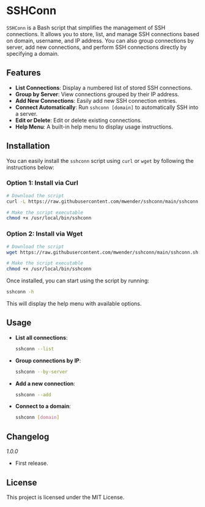 # SSHConn

`SSHConn` is a Bash script that simplifies the management of SSH connections. It allows you to store, list, and manage SSH connections based on domain, username, and IP address. You can also group connections by server, add new connections, and perform SSH connections directly by specifying a domain.

## Features

- **List Connections**: Display a numbered list of stored SSH connections.
- **Group by Server**: View connections grouped by their IP address.
- **Add New Connections**: Easily add new SSH connection entries.
- **Connect Automatically**: Run `sshconn [domain]` to automatically SSH into a server.
- **Edit or Delete**: Edit or delete existing connections.
- **Help Menu**: A built-in help menu to display usage instructions.

## Installation

You can easily install the `sshconn` script using `curl` or `wget` by following the instructions below:

### Option 1: Install via Curl

```bash
# Download the script
curl -L https://raw.githubusercontent.com/mwender/sshconn/main/sshconn.sh -o /usr/local/bin/sshconn

# Make the script executable
chmod +x /usr/local/bin/sshconn
```

### Option 2: Install via Wget

```bash
# Download the script
wget https://raw.githubusercontent.com/mwender/sshconn/main/sshconn.sh -O /usr/local/bin/sshconn

# Make the script executable
chmod +x /usr/local/bin/sshconn
```

Once installed, you can start using the script by running:

```bash
sshconn -h
```

This will display the help menu with available options.

## Usage

- **List all connections**:
  ```bash
  sshconn --list
  ```

- **Group connections by IP**:
  ```bash
  sshconn --by-server
  ```

- **Add a new connection**:
  ```bash
  sshconn --add
  ```

- **Connect to a domain**:
  ```bash
  sshconn [domain]
  ```

## Changelog

_1.0.0_

- First release.

## License

This project is licensed under the MIT License.

